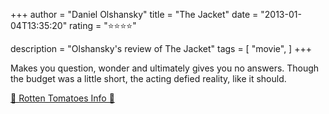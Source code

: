 +++
author = "Daniel Olshansky"
title = "The Jacket"
date = "2013-01-04T13:35:20"
rating = "⭐⭐⭐⭐"

description = "Olshansky's review of The Jacket"
tags = [
    "movie",
]
+++


Makes you question, wonder and ultimately gives you no answers. Though the budget was a little short, the acting defied reality, like it should.

[🍅 Rotten Tomatoes Info 🍅](https://www.rottentomatoes.com//m/jacket)